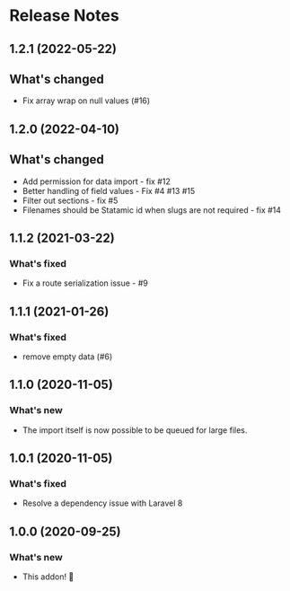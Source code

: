 # Release Notes

## 1.2.1 (2022-05-22)
## What's changed
- Fix array wrap on null values (#16)

## 1.2.0 (2022-04-10)
## What's changed
- Add permission for data import - fix #12
- Better handling of field values - Fix #4 #13 #15
- Filter out sections - fix #5
- Filenames should be Statamic id when slugs are not required - fix #14

## 1.1.2 (2021-03-22)
### What's fixed
- Fix a route serialization issue - #9

## 1.1.1 (2021-01-26)

### What's fixed
- remove empty data (#6)

## 1.1.0 (2020-11-05)

### What's new
- The import itself is now possible to be queued for large files.

## 1.0.1 (2020-11-05)

### What's fixed
- Resolve a dependency issue with Laravel 8

## 1.0.0 (2020-09-25)

### What's new
- This addon! 🎉
